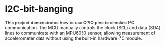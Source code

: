# I2C-bit-banging
This project demonstrates how to use GPIO pins to simulate I²C communication. The MCU manually controls the clock (SCL) and data (SDA) lines to communicate with an MPU6050 sensor, allowing measurement of accelerometer data without using the built-in hardware I²C module.
